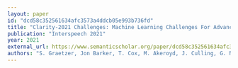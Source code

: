 ```yaml
---
layout: paper
id: "dcd58c352561634afc3573a4ddcb05e993b736fd"
title: "Clarity-2021 Challenges: Machine Learning Challenges For Advancing Hearing Aid Processing"
publication: "Interspeech 2021"
year: 2021
external_url: https://www.semanticscholar.org/paper/dcd58c352561634afc3573a4ddcb05e993b736fd
authors: "S. Graetzer, Jon Barker, T. Cox, M. Akeroyd, J. Culling, G. Naylor, Eszter Porter, Rhoddy Viveros Muñoz"
---
```

